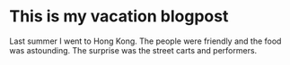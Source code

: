 # This is my vacation blogpost

Last summer I went to Hong Kong. The people were friendly and the food was astounding. The surprise was the street carts and performers. 
